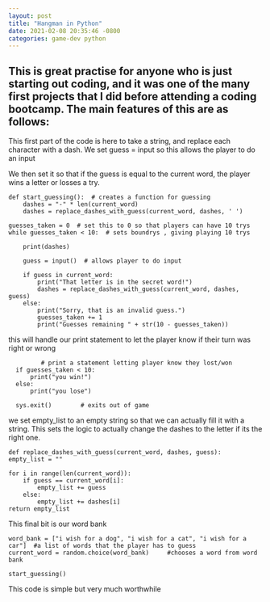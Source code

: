 ```yaml
---
layout: post
title: "Hangman in Python"
date: 2021-02-08 20:35:46 -0800
categories: game-dev python
---
```

This is great practise for anyone who is just starting out coding, and it was one of the many first projects that I did before attending a coding bootcamp.
The main features of this are as follows:
-

This first part of the code is here to take a string, and replace each character with a dash.
We set guess = input so this allows the player to do an input

We then set it so that if the guess is equal to the current word, the player wins a letter or losses a try.

    def start_guessing():  # creates a function for guessing
        dashes = "-" * len(current_word)
        dashes = replace_dashes_with_guess(current_word, dashes, ' ')

    guesses_taken = 0  # set this to 0 so that players can have 10 trys
    while guesses_taken < 10:  # sets boundrys , giving playing 10 trys

        print(dashes)

        guess = input()  # allows player to do input

        if guess in current_word:
            print("That letter is in the secret word!")
            dashes = replace_dashes_with_guess(current_word, dashes, guess)
        else:
            print("Sorry, that is an invalid guess.")
            guesses_taken += 1
            print("Guesses remaining " + str(10 - guesses_taken))

this will handle our print statement to let the player know if their turn was right or wrong



             # print a statement letting player know they lost/won
      if guesses_taken < 10:
          print("you win!")
      else:
          print("you lose")

      sys.exit()        # exits out of game


we set empty_list to an empty string so that we can actually fill it with a string.  This sets
the logic to actually change the dashes to the letter if its the right one.

    def replace_dashes_with_guess(current_word, dashes, guess):
    empty_list = ""

    for i in range(len(current_word)):
        if guess == current_word[i]:
            empty_list += guess
        else:
            empty_list += dashes[i]
    return empty_list


This final bit is our word bank

    word_bank = ["i wish for a dog", "i wish for a cat", "i wish for a car"]  #a list of words that the player has to guess
    current_word = random.choice(word_bank)     #chooses a word from word bank

    start_guessing()

This code is simple but very much worthwhile